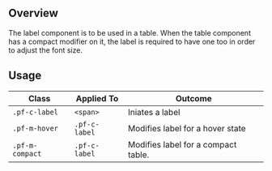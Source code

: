 ## Overview

The label component is to be used in a table. When the table component has a compact modifier on it, the label is required to have one too in order to adjust the font size.

## Usage

| Class | Applied To | Outcome |
| -- | -- | -- |
| `.pf-c-label` | `<span>` | Iniates a label |
| `.pf-m-hover` | `.pf-c-label` | Modifies label for a hover state |
| `.pf-m-compact` | `.pf-c-label` | Modifies label for a compact table. |
